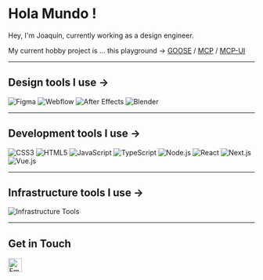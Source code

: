 # Hola Mundo !

Hey, I'm Joaquin, currently working as a design engineer.

My current hobby project is ... this playground -> [GOOSE](https://github.com/block/goose) / [MCP](https://github.com/modelcontextprotocol/servers) / [MCP-UI](https://github.com/idosal/mcp-ui)

---

## Design tools I use ->

<div align="left">
  <img src="https://skillicons.dev/icons?i=figma" alt="Figma" />
  <img src="https://skillicons.dev/icons?i=webflow" alt="Webflow" />
  <img src="https://skillicons.dev/icons?i=ae" alt="After Effects" />
  <img src="https://skillicons.dev/icons?i=blender" alt="Blender" />
</div>

---

## Development tools I use ->

<div align="left">
  <img src="https://skillicons.dev/icons?i=css" alt="CSS3" />
  <img src="https://skillicons.dev/icons?i=html" alt="HTML5" />
  <img src="https://skillicons.dev/icons?i=js" alt="JavaScript" />
  <img src="https://skillicons.dev/icons?i=ts" alt="TypeScript" />
  <img src="https://skillicons.dev/icons?i=nodejs" alt="Node.js" />
  <img src="https://skillicons.dev/icons?i=react" alt="React" />
  <img src="https://skillicons.dev/icons?i=nextjs" alt="Next.js" />
  <img src="https://skillicons.dev/icons?i=vue" alt="Vue.js" />
</div>

---

## Infrastructure tools I use ->

<div align="left">
  <img src="https://skillicons.dev/icons?i=ubuntu,apple,linux,bash,github,docker,cloudflare,supabase,aws,gcp" alt="Infrastructure Tools" />
</div>

---

## Get in Touch

<div align="left">
  <a href="mailto:bitbrujo@gmail.com"><img src="https://img.shields.io/badge/Email-D14836?style=flat-square&logo=gmail&logoColor=white" alt="Email" height="28" /></a>
  <!-- <a href="https://linkedin.com/in/yourprofile"><img src="https://img.shields.io/badge/LinkedIn-0077B5?style=flat-square&logo=linkedin&logoColor=white" alt="LinkedIn" height="28" /></a> -->
  <!-- <a href="https://twitter.com/yourhandle"><img src="https://img.shields.io/badge/Twitter-1DA1F2?style=flat-square&logo=twitter&logoColor=white" alt="Twitter" height="28" /></a> -->
</div>
